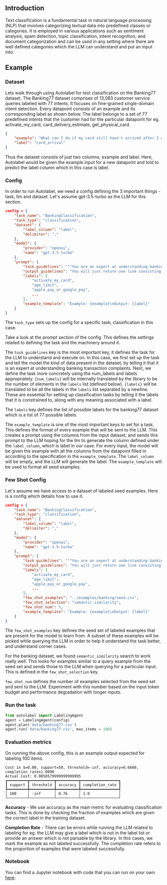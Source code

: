## Introduction

Text classification is a fundamental task in natural language processing (NLP) that involves categorizing textual data into predefined classes or categories. It is employed in various applications such as sentiment analysis, spam detection, topic classification, intent recognition, and document categorization and can be used in any setting where there are well defined categories which the LLM can understand and put an input into.

## Example

### Dataset

Lets walk through using Autolabel for text classification on the Banking77 dataset. The Banking77 dataset comprises of 13,083 customer service queries labeled with 77 intents. It focuses on fine-grained single-domain intent detection. Every datapoint consists of an example and its corresponding label as shown below. The label belongs to a set of 77 predefined intents that the customer had for the particular datapoint for eg. activate_my_card, card_delivery_estimate, get_physical_card.

```json
{
    "example": "What can I do if my card still hasn't arrived after 2 weeks?",
    "label": "card_arrival"
}
```

Thus the dataset consists of just two columns, example and label. Here, Autolabel would be given the example input for a new datapoint and told to predict the label column which in this case is label.

### Config

In order to run Autolabel, we need a config defining the 3 important things - task, llm and dataset. Let's assume gpt-3.5-turbo as the LLM for this section.

```json
config = {
    "task_name": "BankingClassification",
    "task_type": "classification",
    "dataset": {
        "label_column": "label",
        "delimiter": ","
    },
    "model": {
        "provider": "openai",
        "name": "gpt-3.5-turbo"
    },
    "prompt": {
        "task_guidelines": """You are an expert at understanding banking transaction complaints.\nYour job is to correctly label the provided input example into one of the following {num_labels} categories:\n{labels}""",
        "output_guidelines": "You will just return one line consisting of the label for the given example.",
        "labels": [
            "activate_my_card",
            "age_limit",
            "apple_pay_or_google_pay",
            ...
        ],
        "example_template": "Example: {example}\nOutput: {label}"
    }
}
```
The `task_type` sets up the config for a specific task, classification in this case.

Take a look at the prompt section of the config. This defines the settings related to defining the task and the machinery around it.  

The `task_guidelines` key is the most important key, it defines the task for the LLM to understand and execute on. In this case, we first set up the task and tell the model the kind of data present in the dataset, by telling it that it is an expert at understanding banking transaction complaints. Next, we define the task more concretely using the num_labels and labels appropriately. `{num_labels}` will be internally translated by the library to be the number of elements in the `labels` list (defined below).  `{labels}` will be translated to be all the labels in the `labels` list separated by a newline. These are essential for setting up classification tasks by telling it the labels that it is constrained to, along with any meaning associated with a label.  

The `labels` key defines the list of possible labels for the banking77 dataset which is a list of 77 possible labels.  

The `example_template` is one of the most important keys to set for a task. This defines the format of every example that will be sent to the LLM. This creates a prompt using the columns from the input dataset, and sends this prompt to the LLM hoping for the llm to generate the column defined under the `label_column`, which is label in our case. For every input, the model will be given the example with all the columns from the datapoint filled in according to the specification in the `example_template`. The `label_column` will be empty, and the LLM will generate the label. The `example_template` will be used to format all seed examples.  

### Few Shot Config

Let's assume we have access to a dataset of labeled seed examples. Here is a config which details how to use it.

```json
config = {
    "task_name": "BankingClassification",
    "task_type": "classification",
    "dataset": {
        "label_column": "label",
        "delimiter": ","
    },
    "model": {
        "provider": "openai",
        "name": "gpt-3.5-turbo"
    },
    "prompt": {
        "task_guidelines": """You are an expert at understanding banking transaction complaints.\nYour job is to correctly label the provided input example into one of the following {num_labels} categories:\n{labels}""",
        "output_guidelines": "You will just return one line consisting of the label for the given example.",
        "labels": [
            "activate_my_card",
            "age_limit",
            "apple_pay_or_google_pay",
            ...
        ],
        "few_shot_examples": "../examples/banking/seed.csv",
        "few_shot_selection": "semantic_similarity",
        "few_shot_num": 5,
        "example_template": "Example: {example}\nOutput: {label}"
    }
}
```

The `few_shot_examples` key defines the seed set of labeled examples that are present for the model to learn from. A subset of these examples will be picked while querying the LLM in order to help it understand the task better, and understand corner cases.  

For the banking dataset, we found `semantic_similarity` search to work really well. This looks for examples similar to a query example from the seed set and sends those to the LLM when querying for a particular input. This is defined in the `few_shot_selection` key.  

`few_shot_num` defines the number of examples selected from the seed set and sent to the LLM. Experiment with this number based on the input token budget and performance degradation with longer inputs.

### Run the task

```py
from autolabel import LabelingAgent
agent = LabelingAgent(config)
agent.plan('data/banking77.csv')
agent.run('data/banking77.csv', max_items = 100)
```

### Evaluation metrics

On running the above config, this is an example output expected for labeling 100 items.
```
Cost in $=0.00, support=50, threshold=-inf, accuracy=0.6600, completion_rate=1.0000
Actual Cost: 0.0058579999999999995
┏━━━━━━━━━┳━━━━━━━━━━━┳━━━━━━━━━━┳━━━━━━━━━━━━━━━━━┓
┃ support ┃ threshold ┃ accuracy ┃ completion_rate ┃
┡━━━━━━━━━╇━━━━━━━━━━━╇━━━━━━━━━━╇━━━━━━━━━━━━━━━━━┩
│ 100     │ -inf      │ 0.76     │ 1.0             │
└─────────┴───────────┴──────────┴─────────────────┘
```

**Accuracy** - We use accuracy as the main metric for evaluating classification tasks. This is done by checking the fraction of examples which are given the correct label in the training dataset.

**Completion Rate** - There can be errors while running the LLM related to labeling for eg. the LLM may give a label which is not in the label list or provide an answer which is not parsable by the library. In this cases, we mark the example as not labeled successfully. The completion rate refers to the proportion of examples that were labeled successfully.

### Notebook
You can find a Jupyter notebook with code that you can run on your own [here](https://github.com/refuel-ai/autolabel/blob/main/examples/banking/example_banking.ipynb). 

